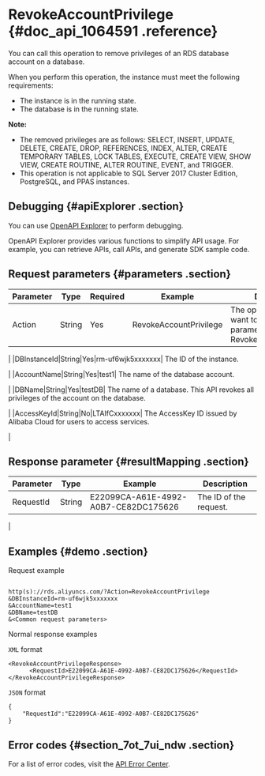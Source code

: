 # RevokeAccountPrivilege {#doc_api_1064591 .reference}

You can call this operation to remove privileges of an RDS database account on a database.

When you perform this operation, the instance must meet the following requirements:

-   The instance is in the running state.
-   The database is in the running state.

**Note:** 

-   The removed privileges are as follows: SELECT, INSERT, UPDATE, DELETE, CREATE, DROP, REFERENCES, INDEX, ALTER, CREATE TEMPORARY TABLES, LOCK TABLES, EXECUTE, CREATE VIEW, SHOW VIEW, CREATE ROUTINE, ALTER ROUTINE, EVENT, and TRIGGER.
-   This operation is not applicable to SQL Server 2017 Cluster Edition, PostgreSQL, and PPAS instances.

## Debugging {#apiExplorer .section}

You can use [OpenAPI Explorer](https://api.aliyun.com/#product=Rds&api=RevokeAccountPrivilege) to perform debugging.

OpenAPI Explorer provides various functions to simplify API usage. For example, you can retrieve APIs, call APIs, and generate SDK sample code.

## Request parameters {#parameters .section}

|Parameter|Type|Required|Example|Description|
|---------|----|--------|-------|-----------|
|Action|String|Yes|RevokeAccountPrivilege| The operation that you want to perform. Set this parameter to RevokeAccountPrivilege.

 |
|DBInstanceId|String|Yes|rm-uf6wjk5xxxxxxx| The ID of the instance.

 |
|AccountName|String|Yes|test1| The name of the database account.

 |
|DBName|String|Yes|testDB| The name of a database. This API revokes all privileges of the account on the database.

 |
|AccessKeyId|String|No|LTAIfCxxxxxxx| The AccessKey ID issued by Alibaba Cloud for users to access services.

 |

## Response parameter {#resultMapping .section}

|Parameter|Type|Example|Description|
|---------|----|-------|-----------|
|RequestId|String|E22099CA-A61E-4992-A0B7-CE82DC175626| The ID of the request.

 |

## Examples {#demo .section}

Request example

``` {#request_demo}

http(s)://rds.aliyuncs.com/?Action=RevokeAccountPrivilege
&DBInstanceId=rm-uf6wjk5xxxxxxx
&AccountName=test1
&DBName=testDB
&<Common request parameters>
```

Normal response examples

`XML` format

``` {#codeblock_wqd_25y_qcj}
<RevokeAccountPrivilegeResponse>
	  <RequestId>E22099CA-A61E-4992-A0B7-CE82DC175626</RequestId></RevokeAccountPrivilegeResponse>
```

`JSON` format

``` {#codeblock_k8s_r2f_rxr}
{
	"RequestId":"E22099CA-A61E-4992-A0B7-CE82DC175626"
}
```

## Error codes {#section_7ot_7ui_ndw .section}

For a list of error codes, visit the [API Error Center](https://error-center.alibabacloud.com/status/product/Rds).


